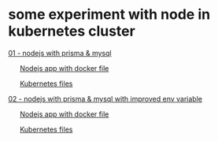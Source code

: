 # some experiment with node in kubernetes cluster

[01 - nodejs with prisma & mysql](./01_nodejs_mysql_with_prisma/)

&nbsp;&nbsp;&nbsp;&nbsp;&nbsp;&nbsp;[Nodejs app with docker file](./01_nodejs_mysql_with_prisma/nodejs_prisma_app/)

&nbsp;&nbsp;&nbsp;&nbsp;&nbsp;&nbsp;[Kubernetes files](./01_nodejs_mysql_with_prisma/kubernets_setup/)

[02 - nodejs with prisma & mysql with improved env variable](./02_nodejs_mysql_with_prisma_improved_env/)

&nbsp;&nbsp;&nbsp;&nbsp;&nbsp;&nbsp;[Nodejs app with docker file](./02_nodejs_mysql_with_prisma_improved_env/nodejs_prisma_app/)

&nbsp;&nbsp;&nbsp;&nbsp;&nbsp;&nbsp;[Kubernetes files](./02_nodejs_mysql_with_prisma_improved_env/kubernets_setup/)






